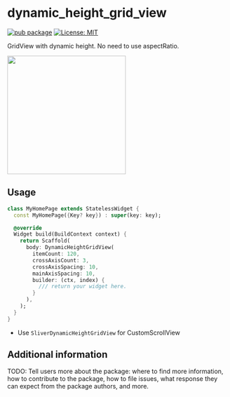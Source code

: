 # dynamic_height_grid_view

[![pub package](https://img.shields.io/pub/v/dynamic_height_grid_view.svg)](https://pub.dev/packages/dynamic_height_grid_view) <a href="https://opensource.org/licenses/MIT"><img src="https://img.shields.io/badge/license-MIT-purple.svg" alt="License: MIT"></a>

GridView with dynamic height. No need to use aspectRatio.

<img src="https://im7.ezgif.com/tmp/ezgif-7-0fca1efb6a.gif" width=270>

## Usage

```dart
class MyHomePage extends StatelessWidget {
  const MyHomePage({Key? key}) : super(key: key);

  @override
  Widget build(BuildContext context) {
    return Scaffold(
      body: DynamicHeightGridView(
        itemCount: 120,
        crossAxisCount: 3,
        crossAxisSpacing: 10,
        mainAxisSpacing: 10,
        builder: (ctx, index) {
          /// return your widget here.
        }
      ),
    );
  }
}
```

- Use `SliverDynamicHeightGridView` for CustomScrollView

## Additional information

TODO: Tell users more about the package: where to find more information, how to 
contribute to the package, how to file issues, what response they can expect 
from the package authors, and more.
